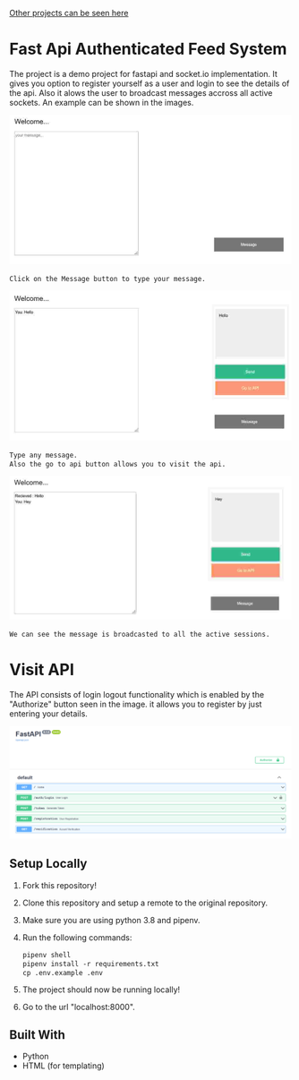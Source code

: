 <a href="https://github.com/MohanChhabaria">Other projects can be seen here</a>

# Fast Api Authenticated Feed System

The project is a demo project for fastapi and socket.io implementation. It gives you option to register yourself as a user and login to see the details of the api. Also it alows the user to broadcast messages accross all active sockets. An example can be shown in the images.  


![alt text](static/image1.jpg)
```
Click on the Message button to type your message.  
```


![alt text](static/image2.jpg)
```
Type any message.
Also the go to api button allows you to visit the api.  
```

![alt text](static/image3.jpg)
```
We can see the message is broadcasted to all the active sessions.  
```

# Visit API

The API consists of login logout functionality which is enabled by the "Authorize" button seen in the image. it allows you to register by just entering your details.  

![alt text](static/image4.jpg)




## Setup Locally

1. Fork this repository!

2. Clone this repository and setup a remote to the original repository.

3. Make sure you are using python 3.8 and pipenv.

4.  Run the following commands:
    ```
    pipenv shell
    pipenv install -r requirements.txt
    cp .env.example .env
    ```

5. The project should now be running locally!

6. Go to the url "localhost:8000".



## Built With

* Python 
* HTML (for templating)